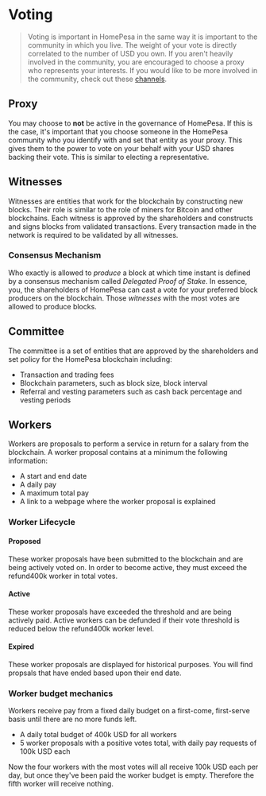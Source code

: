 # Voting

> Voting is important in HomePesa in the same way it is important to the community in which you live. The weight of your vote is directly correlated to the number of USD you own. If you aren't heavily involved in the community, you are encouraged to choose a proxy who represents your interests. If you would like to be more involved in the community, check out these [channels](/help/introduction/HomePesa).

## Proxy

You may choose to **not** be active in the governance of HomePesa. If this is the case, it's important that you choose someone in the HomePesa community who you identify with and set that entity as your proxy. This gives them to the power to vote on your behalf with your USD shares backing their vote. This is similar to electing a representative.

## Witnesses

Witnesses are entities that work for the blockchain by constructing new blocks. Their role is similar to the role of miners for Bitcoin and other blockchains. Each witness is approved by the shareholders and constructs and signs blocks from validated transactions. Every transaction made in the network is required to be validated by all witnesses.

### Consensus Mechanism

Who exactly is allowed to *produce* a block at which time instant is defined by a
consensus mechanism called *Delegated Proof of Stake*. In essence, you, the
shareholders of HomePesa can cast a vote for your preferred block producers on the blockchain. Those *witnesses* with the most votes are allowed to produce blocks.


## Committee

The committee is a set of entities that are approved by the shareholders and set policy for the HomePesa blockchain including:

* Transaction and trading fees
* Blockchain parameters, such as block size, block interval
* Referral and vesting parameters such as cash back percentage and vesting periods

## Workers

Workers are proposals to perform a service in return for a salary from the blockchain. A worker proposal contains at a minimum the following information:

* A start and end date
* A daily pay
* A maximum total pay
* A link to a webpage where the worker proposal is explained

### Worker Lifecycle

#### Proposed
These worker proposals have been submitted to the blockchain and are being actively voted on. In order to become active, they must exceed the refund400k worker in total votes.
#### Active
These worker proposals have exceeded the threshold and are being actively paid. Active workers can be defunded if their vote threshold is reduced below the refund400k worker level.
#### Expired
These worker proposals are displayed for historical purposes. You will find propsals that have ended based upon their end date.

### Worker budget mechanics
Workers receive pay from a fixed daily budget on a first-come, first-serve basis until there are no more funds left.

* A daily total budget of 400k USD for all workers
* 5 worker proposals with a positive votes total, with daily pay requests of 100k USD each

Now the four workers with the most votes will all receive 100k USD each per day, but once they've been paid the worker budget is empty. Therefore the fifth worker will receive nothing.

